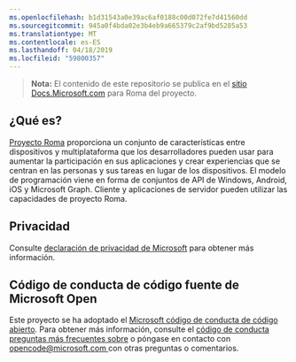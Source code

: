 ```yaml
---
ms.openlocfilehash: b1d31543a0e39ac6af0188c00d072fe7d41560dd
ms.sourcegitcommit: 945a0f4bda02e3b4eb9a665379c2af9bd5285a53
ms.translationtype: MT
ms.contentlocale: es-ES
ms.lasthandoff: 04/18/2019
ms.locfileid: "59800357"
---
```

> **Nota:** El contenido de este repositorio se publica en el [sitio Docs.Microsoft.com](https://docs.microsoft.com/windows/project-rome/) para Roma del proyecto.

## <a name="what-is-this"></a>¿Qué es?
[Proyecto Roma](https://developer.microsoft.com/windows/project-rome) proporciona un conjunto de características entre dispositivos y multiplataforma que los desarrolladores pueden usar para aumentar la participación en sus aplicaciones y crear experiencias que se centran en las personas y sus tareas en lugar de los dispositivos. El modelo de programación viene en forma de conjuntos de API de Windows, Android, iOS y Microsoft Graph. Cliente y aplicaciones de servidor pueden utilizar las capacidades de proyecto Roma.

## <a name="privacy"></a>Privacidad
Consulte [declaración de privacidad de Microsoft](https://privacy.microsoft.com/en-us/privacystatement/) para obtener más información. 

## <a name="microsoft-open-source-code-of-conduct"></a>Código de conducta de código fuente de Microsoft Open
Este proyecto se ha adoptado el [Microsoft código de conducta de código abierto](https://opensource.microsoft.com/codeofconduct/).
Para obtener más información, consulte el [código de conducta preguntas más frecuentes sobre](https://opensource.microsoft.com/codeofconduct/faq/) o póngase en contacto con [ opencode@microsoft.com ](mailto:opencode@microsoft.com) con otras preguntas o comentarios.
